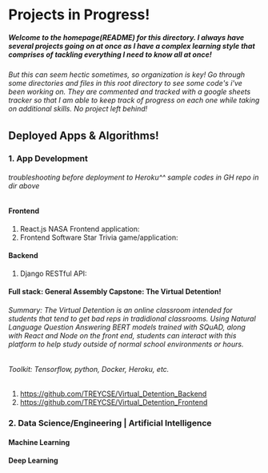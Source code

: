 # Projects in Progress!
##### Welcome to the homepage(README) for this directory. I always have several projects going on at once as I have a complex learning style that comprises of tackling everything I need to know all at once!
###### But this can seem hectic sometimes, so organization is key! Go through some directories and files in this root directory to see some code's i've been working on. They are commented and tracked with a google sheets tracker so that I am able to keep track of progress on each one while taking on additional skills. No project left behind!

## Deployed Apps & Algorithms!
### 1. App Development
###### troubleshooting before deployment to Heroku^^ sample codes in GH repo in dir above
#### Frontend
1. React.js NASA Frontend application:
2. Frontend Software Star Trivia game/application:

#### Backend
1. Django RESTful API:

#### Full stack: General Assembly Capstone: The Virtual Detention!
###### Summary: The Virtual Detention is an online classroom intended for students that tend to get bad reps in tradidional classrooms. Using Natural Language Question Answering BERT models trained with SQuAD, along with React and Node on the front end, students can interact with this platform to help study outside of normal school environments or hours.

###### Toolkit: Tensorflow, python, Docker, Heroku, etc.
1. https://github.com/TREYCSE/Virtual_Detention_Backend
2. https://github.com/TREYCSE/Virtual_Detention_Frontend

### 2. Data Science/Engineering | Artificial Intelligence

#### Machine Learning
#### Deep Learning

